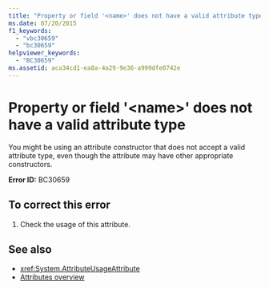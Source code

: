 ```yaml
---
title: "Property or field '<name>' does not have a valid attribute type"
ms.date: 07/20/2015
f1_keywords: 
  - "vbc30659"
  - "bc30659"
helpviewer_keywords: 
  - "BC30659"
ms.assetid: aca34cd1-ea8a-4a29-9e36-a999dfe0742e
---
```

# Property or field '\<name>' does not have a valid attribute type
You might be using an attribute constructor that does not accept a valid attribute type, even though the attribute may have other appropriate constructors.  
  
 **Error ID:** BC30659  
  
## To correct this error  
  
1. Check the usage of this attribute.  
  
## See also

- <xref:System.AttributeUsageAttribute>
- [Attributes overview](~/docs/visual-basic/programming-guide/concepts/attributes/index.md)
